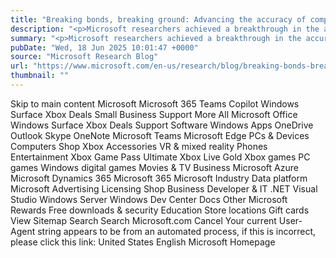 ```yaml
---
title: "Breaking bonds, breaking ground: Advancing the accuracy of computational chemistry with deep learning"
description: "<p>Microsoft researchers achieved a breakthrough in the accuracy of DFT, a method for predicting the properties of molecules and materials, by using deep learning. This work can lead to better batteries, green fertilizers, precision drug discovery, and more.</p> <p>The post <a href='https://www.microsoft.com/en-us/research/blog/breaking-bonds-breaking-ground-advancing-the-accuracy-of-computational-chemistry-with-deep-learning/'>Breaking bonds, breaking ground: Advancing the accuracy of computational chemistry with deep learning</a> appeared first on <a href='https://www.microsoft.com/en-us/research'>Microsoft Research</a>.</p>"
summary: "<p>Microsoft researchers achieved a breakthrough in the accuracy of DFT, a method for predicting the properties of molec"
pubDate: "Wed, 18 Jun 2025 10:01:47 +0000"
source: "Microsoft Research Blog"
url: "https://www.microsoft.com/en-us/research/blog/breaking-bonds-breaking-ground-advancing-the-accuracy-of-computational-chemistry-with-deep-learning/"
thumbnail: ""
---
```


Skip to main content
Microsoft
Microsoft 365
Teams
Copilot
Windows
Surface
Xbox
Deals
Small Business
Support
More
All Microsoft
Office
Windows
Surface
Xbox
Deals
Support
Software
Windows Apps
OneDrive
Outlook
Skype
OneNote
Microsoft Teams
Microsoft Edge
PCs & Devices
Computers
Shop Xbox
Accessories
VR & mixed reality
Phones
Entertainment
Xbox Game Pass Ultimate
Xbox Live Gold
Xbox games
PC games
Windows digital games
Movies & TV
Business
Microsoft Azure
Microsoft Dynamics 365
Microsoft 365
Microsoft Industry
Data platform
Microsoft Advertising
Licensing
Shop Business
Developer & IT
.NET
Visual Studio
Windows Server
Windows Dev Center
Docs
Other
Microsoft Rewards
Free downloads & security
Education
Store locations
Gift cards
View Sitemap
Search
Search Microsoft.com
Cancel
Your current User-Agent string appears to be from an automated process, if this is incorrect, please click this link:
United States English Microsoft Homepage
